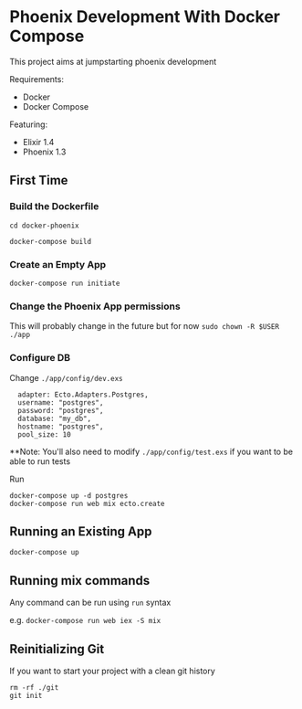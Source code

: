 # Phoenix Development With Docker Compose

This project aims at jumpstarting phoenix development

Requirements:
* Docker
* Docker Compose

Featuring:
* Elixir 1.4
* Phoenix 1.3

## First Time
### Build the Dockerfile
`cd docker-phoenix`

`docker-compose build`

### Create an Empty App
`docker-compose run initiate`

### Change the Phoenix App permissions
This will probably change in the future but for now
`sudo chown -R $USER ./app`

### Configure DB
Change
`./app/config/dev.exs`
```
  adapter: Ecto.Adapters.Postgres,
  username: "postgres",
  password: "postgres",
  database: "my_db",
  hostname: "postgres",
  pool_size: 10
```

**Note: You'll also need to modify
`./app/config/test.exs`
if you want to be able to run tests


Run

```
docker-compose up -d postgres
docker-compose run web mix ecto.create

```

## Running an Existing App
`docker-compose up`

## Running mix commands
Any command can be run using `run` syntax

e.g.
`docker-compose run web iex -S mix`

## Reinitializing Git
If you want to start your project with a clean git history
```
rm -rf ./git
git init
```

